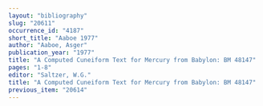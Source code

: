 ```yaml
---
layout: "bibliography"
slug: "20611"
occurrence_id: "4187"
short_title: "Aaboe 1977"
author: "Aaboe, Asger"
publication_year: "1977"
title: "A Computed Cuneiform Text for Mercury from Babylon: BM 48147"
pages: "1-8"
editor: "Saltzer, W.G."
title: "A Computed Cuneiform Text for Mercury from Babylon: BM 48147"
previous_item: "20614"
---
```

